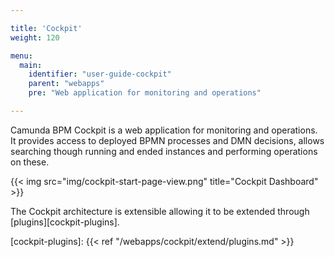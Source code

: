 ```yaml
---

title: 'Cockpit'
weight: 120

menu:
  main:
    identifier: "user-guide-cockpit"
    parent: "webapps"
    pre: "Web application for monitoring and operations"

---
```



Camunda BPM Cockpit is a web application for monitoring and operations. It provides access to deployed BPMN processes and DMN decisions, allows searching though running and ended instances and performing operations on these.

{{< img src="img/cockpit-start-page-view.png" title="Cockpit Dashboard" >}}

The Cockpit architecture is extensible allowing it to be extended through [plugins][cockpit-plugins].

[cockpit-plugins]: {{< ref "/webapps/cockpit/extend/plugins.md" >}}

